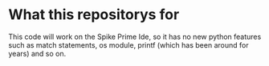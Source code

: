 # What this repositorys for

This code will work on the Spike Prime Ide, so it has no new python features such as match statements, os module, printf (which has been around for years) and so on. 
